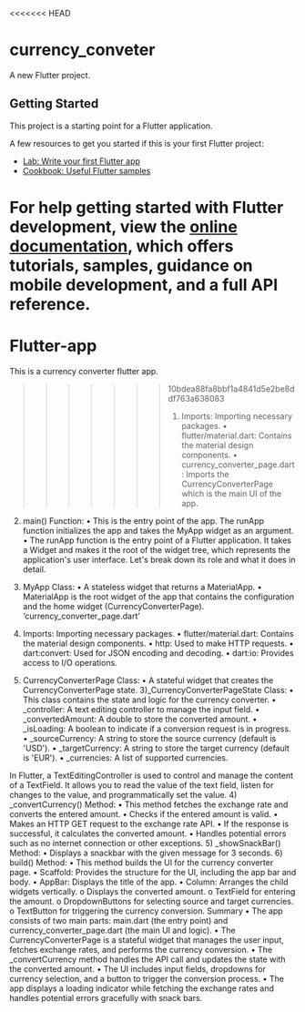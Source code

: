 <<<<<<< HEAD
# currency_conveter

A new Flutter project.

## Getting Started

This project is a starting point for a Flutter application.

A few resources to get you started if this is your first Flutter project:

- [Lab: Write your first Flutter app](https://docs.flutter.dev/get-started/codelab)
- [Cookbook: Useful Flutter samples](https://docs.flutter.dev/cookbook)

For help getting started with Flutter development, view the
[online documentation](https://docs.flutter.dev/), which offers tutorials,
samples, guidance on mobile development, and a full API reference.
=======
# Flutter-app
This is a currency converter flutter app. 
>>>>>>> 10bdea88fa8bbf1a4841d5e2be8ddf763a638083
>>>>>>>
>>>>>>> 1)	Imports: Importing necessary packages.
•	flutter/material.dart: Contains the material design components.
•	currency_converter_page.dart: Imports the CurrencyConverterPage which is the main UI of the app.

2)	main() Function:
•	This is the entry point of the app. The runApp function initializes the app and takes the MyApp widget as an argument.
•	The runApp function is the entry point of a Flutter application. It takes a Widget and makes it the root of the widget tree, which represents the application's user interface. Let's break down its role and what it does in detail.
3)	MyApp Class:
•	A stateless widget that returns a MaterialApp.
•	MaterialApp is the root widget of the app that contains the configuration and the home widget (CurrencyConverterPage).
‘currency_converter_page.dart’
1) Imports: Importing necessary packages.
•	flutter/material.dart: Contains the material design components.
•	http: Used to make HTTP requests.
•	dart:convert: Used for JSON encoding and decoding.
•	dart:io: Provides access to I/O operations.

2) CurrencyConverterPage Class:
•	A stateful widget that creates the CurrencyConverterPage state.
3)_CurrencyConverterPageState Class:
•	This class contains the state and logic for the currency converter.
•	_controller: A text editing controller to manage the input field.
•	_convertedAmount: A double to store the converted amount.
•	_isLoading: A boolean to indicate if a conversion request is in progress.
•	_sourceCurrency: A string to store the source currency (default is 'USD').
•	_targetCurrency: A string to store the target currency (default is 'EUR').
•	_currencies: A list of supported currencies.

In Flutter, a TextEditingController is used to control and manage the content of a TextField. It allows you to read the value of the text field, listen for changes to the value, and programmatically set the value.
4)	_convertCurrency() Method:
•	This method fetches the exchange rate and converts the entered amount.
•	Checks if the entered amount is valid.
•	Makes an HTTP GET request to the exchange rate API.
•	If the response is successful, it calculates the converted amount.
•	Handles potential errors such as no internet connection or other exceptions.
5)	_showSnackBar() Method:
•	Displays a snackbar with the given message for 3 seconds.
6)	build() Method:
•	This method builds the UI for the currency converter page.
•	Scaffold: Provides the structure for the UI, including the app bar and body.
•	AppBar: Displays the title of the app.
•	Column: Arranges the child widgets vertically.
o	Displays the converted amount.
o	TextField for entering the amount.
o	DropdownButtons for selecting source and target currencies.
o	TextButton for triggering the currency conversion.
Summary
•	The app consists of two main parts: main.dart (the entry point) and currency_converter_page.dart (the main UI and logic).
•	The CurrencyConverterPage is a stateful widget that manages the user input, fetches exchange rates, and performs the currency conversion.
•	The _convertCurrency method handles the API call and updates the state with the converted amount.
•	The UI includes input fields, dropdowns for currency selection, and a button to trigger the conversion process.
•	The app displays a loading indicator while fetching the exchange rates and handles potential errors gracefully with snack bars.



